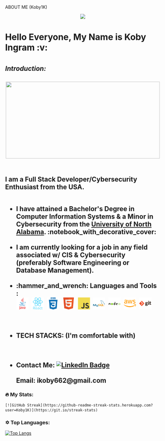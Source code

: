 ABOUT ME (Koby1K)
<div id="header" align="center">
  <img src="https://media.giphy.com/media/Y0b2MpUTfnrUa3jIM7/giphy.gif" width="100"/>
</div>

<h1>Hello Everyone, My Name is Koby Ingram :v:<h1>
  <h2><em>Introduction:</em><h2>
   <html>
    <body>
      <div align="center">
  <img src="https://media.giphy.com/media/vhVqGkxDYxAaRbOWVp/giphy.gif" width="500" height="250"/>
</div><br>
<br>I am a Full Stack Developer/Cybersecurity Enthusiast from the USA.<br>
      
<ul>
<br><li><strong>I have attained a Bachelor's Degree in Computer Information Systems & a Minor in Cybersecurity from the <a href="https://www.una.edu/">University of North Alabama</a>. :notebook_with_decorative_cover:  </strong></li><br>
<li>I am currently looking for a job in any field associated w/ CIS & Cybersecurity (preferably Software Engineering or Database Management).</li><br>
<li>:hammer_and_wrench: Languages and Tools : <div>
  <img src="https://github.com/devicons/devicon/blob/master/icons/java/java-original-wordmark.svg" title="Java" alt="Java" width="40" height="40"/>&nbsp;
  <img src="https://github.com/devicons/devicon/blob/master/icons/react/react-original-wordmark.svg" title="React" alt="React" width="40" height="40"/>&nbsp;
  <img src="https://github.com/devicons/devicon/blob/master/icons/css3/css3-plain-wordmark.svg"  title="CSS3" alt="CSS" width="40" height="40"/>&nbsp;
  <img src="https://github.com/devicons/devicon/blob/master/icons/html5/html5-original.svg" title="HTML5" alt="HTML" width="40" height="40"/>&nbsp;
  <img src="https://github.com/devicons/devicon/blob/master/icons/javascript/javascript-original.svg" title="JavaScript" alt="JavaScript" width="40" height="40"/>&nbsp;
  <img src="https://github.com/devicons/devicon/blob/master/icons/mysql/mysql-original-wordmark.svg" title="MySQL"  alt="MySQL" width="40" height="40"/>&nbsp;
  <img src="https://github.com/devicons/devicon/blob/master/icons/nodejs/nodejs-original-wordmark.svg" title="NodeJS" alt="NodeJS" width="40" height="40"/>&nbsp;
  <img src="https://github.com/devicons/devicon/blob/master/icons/amazonwebservices/amazonwebservices-plain-wordmark.svg" title="AWS" alt="AWS" width="40" height="40"/>&nbsp;
  <img src="https://github.com/devicons/devicon/blob/master/icons/git/git-original-wordmark.svg" title="Git" **alt="Git" width="40" height="40"/><br>
  
<br><li>TECH STACKS: (I'm comfortable with) </li><br>
</div></li><br>
      
<li>Contact Me:   <a href="https://www.linkedin.com/in/koby-ingram-273a531b7/">
    <img src="https://img.shields.io/badge/LinkedIn-blue?style=for-the-badge&logo=linkedin&logoColor=white" alt="LinkedIn Badge"/>
  </a> </li><br>
          Email: ikoby662@gmail.com <br>
</ul>
   
 ### :fire: My Stats: 
    [![GitHub Streak](https://github-readme-streak-stats.herokuapp.com?user=Koby1K)](https://git.io/streak-stats)

 ### ✡️ Top Languages: 
[![Top Langs](https://github-readme-stats.vercel.app/api/top-langs/?username=Koby1K&layout=compact&theme=vision-friendly-dark)](https://github.com/anuraghazra/github-readme-stats)
